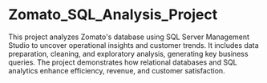 # Zomato_SQL_Analysis_Project
This project analyzes Zomato's database using SQL Server Management Studio to uncover operational insights and customer trends. It includes data preparation, cleaning, and exploratory analysis, generating key business queries. The project demonstrates how relational databases and SQL analytics enhance efficiency, revenue, and customer satisfaction.
